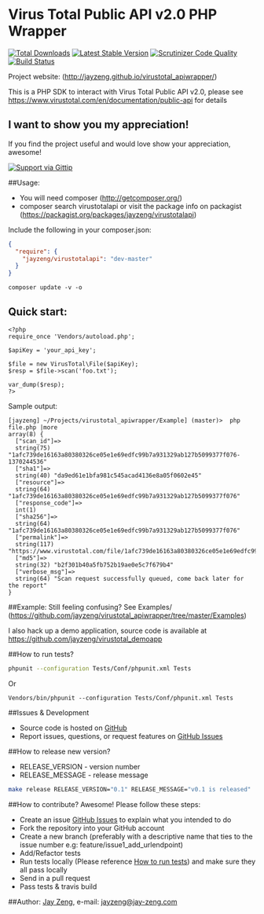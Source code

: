 # Virus Total Public API v2.0 PHP Wrapper
[![Total Downloads](https://poser.pugx.org/jayzeng/virustotalapi/downloads.png)](https://packagist.org/packages/jayzeng/virustotalapi)
[![Latest Stable Version](https://poser.pugx.org/jayzeng/virustotalapi/v/stable.png)](https://packagist.org/packages/jayzeng/virustotalapi)
[![Scrutinizer Code Quality](https://scrutinizer-ci.com/g/jayzeng/virustotal_apiwrapper/badges/quality-score.png?s=46248d98379ddfeb153958114f71d5ea80a47cf9)](https://scrutinizer-ci.com/g/jayzeng/virustotal_apiwrapper/)
[![Build Status](https://travis-ci.org/jayzeng/virustotal_apiwrapper.png)](https://travis-ci.org/jayzeng/virustotal_apiwrapper)


Project website: (http://jayzeng.github.io/virustotal_apiwrapper/)

This is a PHP SDK to interact with Virus Total Public API v2.0, please see https://www.virustotal.com/en/documentation/public-api for details

## I want to show you my appreciation!
If you find the project useful and would love show your appreciation, awesome!

[![Support via Gittip](https://rawgithub.com/twolfson/gittip-badge/0.2.0/dist/gittip.png)](https://www.gittip.com/jayzeng/)

##Usage:
- You will need composer (http://getcomposer.org/)
- composer search virustotalapi or visit the package info on packagist (https://packagist.org/packages/jayzeng/virustotalapi)

Include the following in your composer.json:
```json
{
  "require": {
    "jayzeng/virustotalapi": "dev-master"
  }
}
```

```
composer update -v -o
```

## Quick start:
```
<?php
require_once 'Vendors/autoload.php';

$apiKey = 'your_api_key';

$file = new VirusTotal\File($apiKey);
$resp = $file->scan('foo.txt');

var_dump($resp);
?>
```

Sample output:
```
[jayzeng] ~/Projects/virustotal_apiwrapper/Example] (master)>  php file.php |more
array(8) {
  ["scan_id"]=>
  string(75) "1afc739de16163a80380326ce05e1e69edfc99b7a931329ab127b5099377f076-1370244536"
  ["sha1"]=>
  string(40) "da9ed61e1bfa981c545acad4136e8a05f0602e45"
  ["resource"]=>
  string(64) "1afc739de16163a80380326ce05e1e69edfc99b7a931329ab127b5099377f076"
  ["response_code"]=>
  int(1)
  ["sha256"]=>
  string(64) "1afc739de16163a80380326ce05e1e69edfc99b7a931329ab127b5099377f076"
  ["permalink"]=>
  string(117) "https://www.virustotal.com/file/1afc739de16163a80380326ce05e1e69edfc99b7a931329ab127b5099377f076/analysis/1370244536/"
  ["md5"]=>
  string(32) "b2f301b40a5fb752b19ae0e5c7f679b4"
  ["verbose_msg"]=>
  string(64) "Scan request successfully queued, come back later for the report"
}
```

##Example:
Still feeling confusing? See Examples/ (https://github.com/jayzeng/virustotal_apiwrapper/tree/master/Examples)

I also hack up a demo application, source code is available at https://github.com/jayzeng/virustotal_demoapp

##How to run tests?
```bash
phpunit --configuration Tests/Conf/phpunit.xml Tests
```

Or
```
Vendors/bin/phpunit --configuration Tests/Conf/phpunit.xml Tests
```

##Issues & Development
- Source code is hosted on [GitHub](https://github.com/jayzeng/virustotal_apiwrapper)
- Report issues, questions, or request features on [GitHub Issues](https://github.com/jayzeng/virustotal_apiwrapper/issues)

##How to release new version?
- RELEASE_VERSION - version number
- RELEASE_MESSAGE - release message

```bash
make release RELEASE_VERSION="0.1" RELEASE_MESSAGE="v0.1 is released"
```

##How to contribute?
Awesome! Please follow these steps:
- Create an issue [GitHub Issues](https://github.com/jayzeng/virustotal_apiwrapper/issues) to explain what you intended to do
- Fork the repository into your GitHub account
- Create a new branch (preferably with a descriptive name that ties to the issue number e.g: feature/issue1_add_urlendpoint)
- Add/Refactor tests
- Run tests locally (Please reference [How to run tests](https://github.com/jayzeng/virustotal_apiwrapper/#how-to-run-tests)) and make sure they all pass locally
- Send in a pull request
- Pass tests & travis build


##Author:
[Jay Zeng](https://github.com/jayzeng/), e-mail: [jayzeng@jay-zeng.com](mailto:jayzeng@jay-zeng.com)
